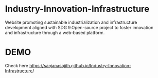 # Industry-Innovation-Infrastructure
Website promoting sustainable industrialization and infrastructure development aligned with SDG 9.Open-source project to foster innovation and infrastructure through a web-based platform.
# DEMO
Check here https://sanjanasajith.github.io/Industry-Innovation-Infrastructure/
